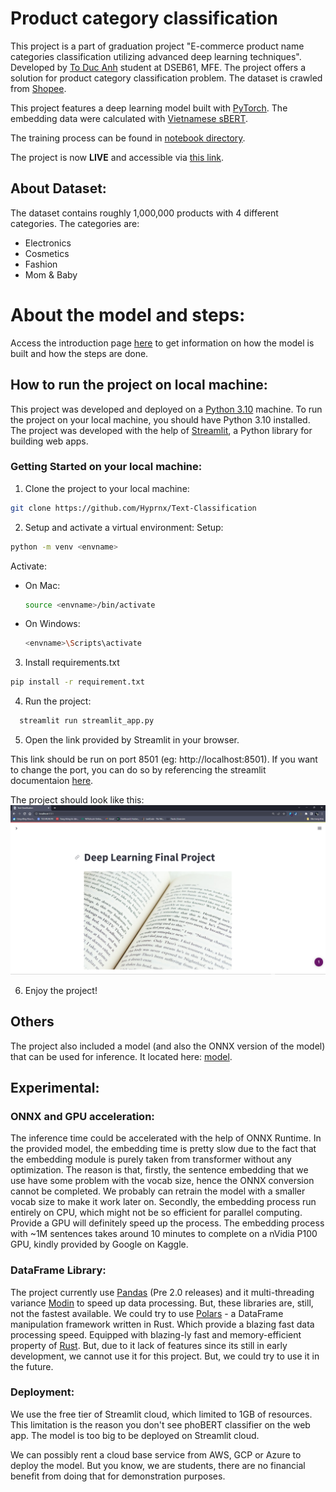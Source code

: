 # Product category classification

This project is a part of graduation project "E-commerce product name categories classification utilizing advanced deep learning techniques". 
Developed by [To Duc Anh](https://github.com/Hyprnx/) student at DSEB61, MFE.
The project offers a solution for product category classification problem. The dataset is crawled from
[Shopee](https://shopee.vn/). 

This project features a deep learning model built with [PyTorch](https://pytorch.org/). The embedding data were 
calculated with [Vietnamese sBERT](https://huggingface.co/keepitreal/vietnamese-sbert).

The training process can be found in [notebook directory](/notebooks).

The project is now **LIVE** and accessible via [this link](https://hyprnx-text-classification-streamlit-app-7egu9j.streamlit.app/).

## About Dataset:
The dataset contains roughly 1,000,000 products with 4 different categories. The categories are:
- Electronics
- Cosmetics
- Fashion
- Mom & Baby

# About the model and steps:
Access the introduction page [here](https://hyprnx-text-classification-streamlit-app-7egu9j.streamlit.app/How_we_did_it)
to get information on how the model is built and how the steps are done.

## How to run the project on local machine:
This project was developed and deployed on a [Python 3.10](https://www.python.org/downloads/release/python-3109/) 
machine. To run the project on your local machine, you should have Python 3.10 installed. The project was developed with
the help of [Streamlit](https://streamlit.io/), a Python library for building web apps.

### Getting Started on your local machine:
1. Clone the project to your local machine:
```bash
git clone https://github.com/Hyprnx/Text-Classification
```
2. Setup and activate a virtual environment:
Setup:
```bash
python -m venv <envname>
```

Activate:
- On Mac:
  ```sh
  source <envname>/bin/activate
  ```
- On Windows:
  ```sh
  <envname>\Scripts\activate
  ```

3. Install requirements.txt
  ```sh
  pip install -r requirement.txt
  ```

4. Run the project:
  ```sh
    streamlit run streamlit_app.py
   ```

5. Open the link provided by Streamlit in your browser.

This link should be run on port 8501 (eg: http://localhost:8501). If you want to change the port, you can do so by
referencing the streamlit documentaion [here](https://docs.streamlit.io/library/advanced-features/configuration).

The project should look like this:
![image](resource/readme_resources/landing_page.png)

6. Enjoy the project!

## Others
The project also included a model (and also the ONNX version of the model) that can be used for inference. 
It located here: [model](resource/).


## Experimental:
### ONNX and GPU acceleration:
The inference time could be accelerated with the help of ONNX Runtime. In the provided model, the embedding time is 
pretty slow due to the fact that the embedding module is purely taken from transformer without any optimization. 
The reason is that, firstly, the sentence embedding that we use have some problem with the vocab size, hence the ONNX 
conversion cannot be completed. We probably can retrain the model with a smaller vocab size to make it work later on.
Secondly, the embedding process run entirely on CPU, which might not be so efficient for parallel computing. Provide a
GPU will definitely speed up the process. The embedding process with ~1M sentences takes around 10 minutes to complete 
on a nVidia P100 GPU, kindly provided by Google on Kaggle.

### DataFrame Library:
The project currently use [Pandas](https://pandas.pydata.org/) (Pre 2.0 releases) and it multi-threading variance 
[Modin](https://modin.readthedocs.io/en/latest/) to speed up data processing. But, these libraries are, still, not the 
fastest available. We could try to use [Polars](https://pola-rs.github.io/polars-book/user-guide/index.html) - a DataFrame
manipulation framework written in Rust. Which provide a blazing fast data processing speed. Equipped with blazing-ly 
fast and memory-efficient property of [Rust](https://www.rust-lang.org/). But, due to it lack of features since its
still in early development, we cannot use it for this project. But, we could try to use it in the future.
### Deployment:
We use the free tier of Streamlit cloud, which limited to 1GB of resources. This limitation is the reason you don't see
phoBERT classifier on the web app. The model is too big to be deployed on Streamlit cloud.

We can possibly rent a cloud base service from AWS, GCP or Azure to deploy the model. But you know, we are students, 
there are no financial benefit from doing that for demonstration purposes.








